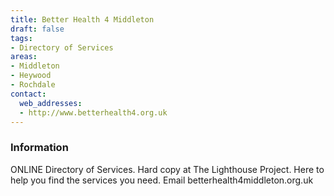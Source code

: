 ```yaml
---
title: Better Health 4 Middleton
draft: false
tags:
- Directory of Services
areas:
- Middleton
- Heywood
- Rochdale
contact:
  web_addresses:
  - http://www.betterhealth4.org.uk
---
```


### Information
ONLINE Directory of Services. Hard copy at The 
Lighthouse Project. Here to help you find the 
services you need.
Email betterhealth4middleton.org.uk
